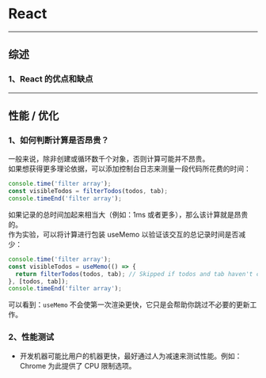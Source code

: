 # React

---

## 综述

### 1、React 的优点和缺点

---

## 性能 / 优化

### 1、如何判断计算是否昂贵？

一般来说，除非创建或循环数千个对象，否则计算可能并不昂贵。<br>
如果想获得更多理论依据，可以添加控制台日志来测量一段代码所花费的时间：

``` js
console.time('filter array');
const visibleTodos = filterTodos(todos, tab);
console.timeEnd('filter array');
```

如果记录的总时间加起来相当大（例如：1ms 或者更多），那么该计算就是昂贵的。<br>
作为实验，可以将计算进行包装 useMemo 以验证该交互的总记录时间是否减少：

``` js
console.time('filter array');
const visibleTodos = useMemo(() => {
  return filterTodos(todos, tab); // Skipped if todos and tab haven't changed
}, [todos, tab]);
console.timeEnd('filter array');
```

可以看到：`useMemo` 不会使第一次渲染更快，它只是会帮助你跳过不必要的更新工作。

### 2、性能测试

- 开发机器可能比用户的机器更快，最好通过人为减速来测试性能。例如：Chrome 为此提供了 CPU 限制选项。
